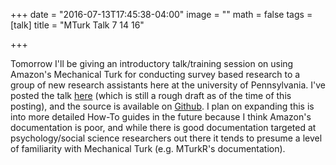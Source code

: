 +++
date = "2016-07-13T17:45:38-04:00"
image = ""
math = false
tags = [talk]
title = "MTurk Talk 7 14 16"

+++

Tomorrow I'll be giving an introductory talk/training session on using Amazon's Mechanical Turk for conducting survey based research to a group of new research assistants here at the university of Pennsylvania. I've posted the talk [here](../project/MTurk-Talk-7-14-16.html) (which is still a rough draft as of the time of this posting), and the source is available on [Github](https://github.com/jsperger/MTurkForResearchers). I plan on expanding this is into more detailed How-To guides in the future because I think Amazon's documentation is poor, and while there is good documentation targeted at psychology/social science researchers out there it tends to presume a level of familiarity with Mechanical Turk (e.g. MTurkR's documentation). 

